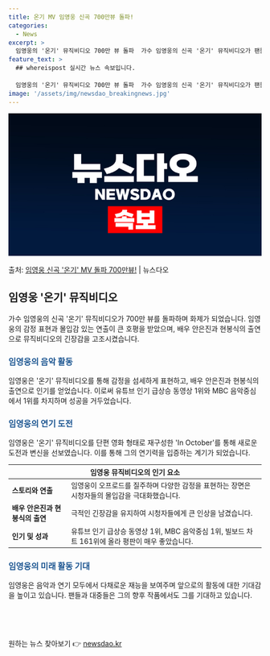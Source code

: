 ```yaml
---
title: 온기 MV 임영웅 신곡 700만뷰 돌파!
categories:
  - News
excerpt: >
  임영웅의 '온기' 뮤직비디오 700만 뷰 돌파  가수 임영웅의 신곡 '온기' 뮤직비디오가 팬들의 사랑을 듬뿍…
feature_text: >
  ## whereispost 실시간 뉴스 속보입니다.

  임영웅의 '온기' 뮤직비디오 700만 뷰 돌파  가수 임영웅의 신곡 '온기' 뮤직비디오가 팬들의 사랑을 듬뿍…
image: '/assets/img/newsdao_breakingnews.jpg'
---
```


![뉴스다오 속보](/assets/img/newsdao_breakingnews.jpg)

<p>출처: <a href="https://newsdao.kr/4658" rel="dofollow">임영웅 신곡 '온기' MV 돌파 700만뷰!</a> | 뉴스다오</p>

<h2 data-ke-size="size26">임영웅 '온기' 뮤직비디오</h2>
<p data-ke-size="size16">가수 임영웅의 신곡 '온기' 뮤직비디오가 700만 뷰를 돌파하며 화제가 되었습니다. 임영웅의 감정 표현과 몰입감 있는 연출이 큰 호평을 받았으며, 배우 안은진과 현봉식의 출연으로 뮤직비디오의 긴장감을 고조시켰습니다.</p>

<h3><b><span style="color: #1a5490;">임영웅의 음악 활동</span></b></h3>
<p data-ke-size="size16">임영웅은 '온기' 뮤직비디오를 통해 감정을 섬세하게 표현하고, 배우 안은진과 현봉식의 출연으로 인기를 얻었습니다. 이로써 유튜브 인기 급상승 동영상 1위와 MBC 음악중심에서 1위를 차지하며 성공을 거두었습니다.</p>

<h3><b><span style="color: #1a5490;">임영웅의 연기 도전</span></b></h3>
<p data-ke-size="size16">임영웅은 '온기' 뮤직비디오를 단편 영화 형태로 재구성한 'In October'를 통해 새로운 도전과 변신을 선보였습니다. 이를 통해 그의 연기력을 입증하는 계기가 되었습니다.</p>

<table>
	<thead>
		<tr>
			<th colspan="2">임영웅 뮤직비디오의 인기 요소</th>
		</tr>
	</thead>
	<tbody>
		<tr>
			<td><b>스토리와 연출</b></td>
			<td>임영웅이 오프로드를 질주하며 다양한 감정을 표현하는 장면은 시청자들의 몰입감을 극대화했습니다.</td>
		</tr>
		<tr>
			<td><b>배우 안은진과 현봉식의 출연</b></td>
			<td>극적인 긴장감을 유지하여 시청자들에게 큰 인상을 남겼습니다.</td>
		</tr>
		<tr>
			<td><b>인기 및 성과</b></td>
			<td>유튜브 인기 급상승 동영상 1위, MBC 음악중심 1위, 빌보드 차트 161위에 올라 평판이 매우 좋았습니다.</td>
		</tr>
	</tbody>
</table>

<h3><b><span style="color: #1a5490;">임영웅의 미래 활동 기대</span></b></h3>
<p data-ke-size="size16">임영웅은 음악과 연기 모두에서 다채로운 재능을 보여주며 앞으로의 활동에 대한 기대감을 높이고 있습니다. 팬들과 대중들은 그의 향후 작품에서도 그를 기대하고 있습니다.</p>

<p data-ke-size="size16">&nbsp;</p>

<p data-ke-size="size16">&nbsp;</p>
 

원하는 뉴스 찾아보기 👉 <a href="https://newsdao.kr" rel="dofollow">newsdao.kr</a>


